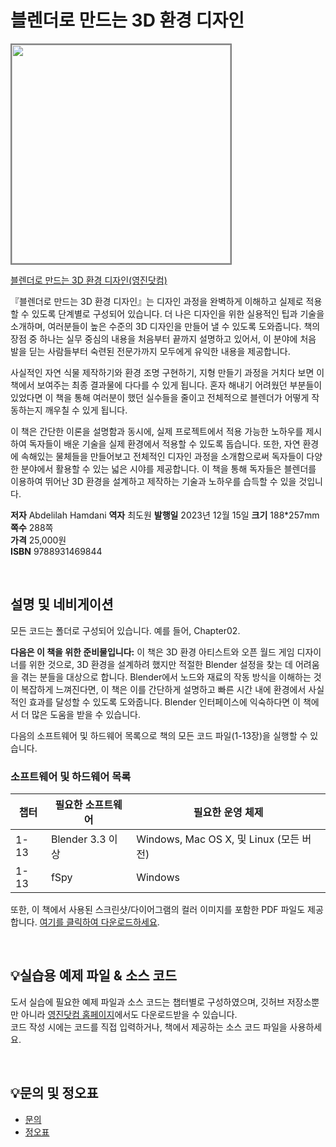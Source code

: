 # 블렌더로 만드는 3D 환경 디자인

<img src="https://www.youngjin.com/images/book_cover/9788931469844.jpg" height="350px" style="border: 2px solid grey;">

[블렌더로 만드는 3D 환경 디자인(영진닷컴)](https://blog.naver.com/ydot/223251304286)

『블렌더로 만드는 3D 환경 디자인』는 디자인 과정을 완벽하게 이해하고 실제로 적용할 수 있도록 단계별로 구성되어 있습니다. 더 나은 디자인을 위한 실용적인 팁과 기술을 소개하며, 여러분들이 높은 수준의 3D 디자인을 만들어 낼 수 있도록 도와줍니다. 책의 장점 중 하나는 실무 중심의 내용을 처음부터 끝까지 설명하고 있어서, 이 분야에 처음 발을 딛는 사람들부터 숙련된 전문가까지 모두에게 유익한 내용을 제공합니다.

사실적인 자연 식물 제작하기와 환경 조명 구현하기, 지형 만들기 과정을 거치다 보면 이 책에서 보여주는 최종 결과물에 다다를 수 있게 됩니다. 혼자 해내기 어려웠던 부분들이 있었다면 이 책을 통해 여러분이 했던 실수들을 줄이고 전체적으로 블렌더가 어떻게 작동하는지 깨우칠 수 있게 됩니다.

이 책은 간단한 이론을 설명함과 동시에, 실제 프로젝트에서 적용 가능한 노하우를 제시하여 독자들이 배운 기술을 실제 환경에서 적용할 수 있도록 돕습니다. 또한, 자연 환경에 속해있는 물체들을 만들어보고 전체적인 디자인 과정을 소개함으로써 독자들이 다양한 분야에서 활용할 수 있는 넓은 시야를 제공합니다. 이 책을 통해 독자들은 블렌더를 이용하여 뛰어난 3D 환경을 설계하고 제작하는 기술과 노하우를 습득할 수 있을 것입니다.


**저자** Abdelilah Hamdani
**역자** 최도원
**발행일** 2023년 12월 15일
**크기** 188*257mm  
**쪽수** 288쪽  
**가격** 25,000원  
**ISBN** 9788931469844  

<br>

## 설명 및 네비게이션
모든 코드는 폴더로 구성되어 있습니다. 예를 들어, Chapter02.

**다음은 이 책을 위한 준비물입니다:**
이 책은 3D 환경 아티스트와 오픈 월드 게임 디자이너를 위한 것으로, 3D 환경을 설계하려 했지만 적절한 Blender 설정을 찾는 데 어려움을 겪는 분들을 대상으로 합니다. Blender에서 노드와 재료의 작동 방식을 이해하는 것이 복잡하게 느껴진다면, 이 책은 이를 간단하게 설명하고 빠른 시간 내에 환경에서 사실적인 효과를 달성할 수 있도록 도와줍니다. Blender 인터페이스에 익숙하다면 이 책에서 더 많은 도움을 받을 수 있습니다.

다음의 소프트웨어 및 하드웨어 목록으로 책의 모든 코드 파일(1-13장)을 실행할 수 있습니다.
### 소프트웨어 및 하드웨어 목록
| 챕터 | 필요한 소프트웨어 | 필요한 운영 체제 |
| -------- | ------------------------------------ | ----------------------------------- |
| 1-13 | Blender 3.3 이상 | Windows, Mac OS X, 및 Linux (모든 버전) |
| 1-13 | fSpy | Windows |

또한, 이 책에서 사용된 스크린샷/다이어그램의 컬러 이미지를 포함한 PDF 파일도 제공합니다. [여기를 클릭하여 다운로드하세요](https://packt.link/KOKhm).

<br>

## 💡실습용 예제 파일 & 소스 코드
도서 실습에 필요한 예제 파일과 소스 코드는 챕터별로 구성하였으며, 깃허브 저장소뿐만 아니라 [영진닷컴 홈페이지](https://www.youngjin.com/reader/pds/pds.asp)에서도 다운로드받을 수 있습니다.  
코드 작성 시에는 코드를 직접 입력하거나, 책에서 제공하는 소스 코드 파일을 사용하세요.

<br>

## 💡문의 및 정오표
- [문의](mailto:Support@youngjin.com)
- [정오표](https://www.youngjin.com/Artyboard/mboard.asp?strBoardID=errata)
